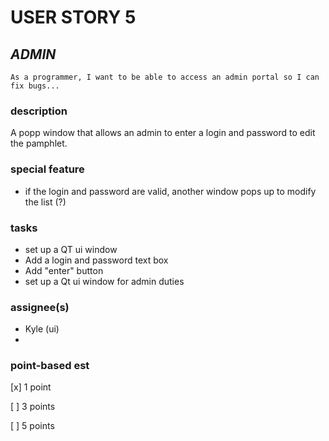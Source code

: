 # USER STORY 5

## *ADMIN*
    As a programmer, I want to be able to access an admin portal so I can fix bugs...

### description
A popp window that allows an admin to enter a login and password to edit the pamphlet.

### special feature
+ if the login and password are valid, another window pops up to modify the list (?)

### tasks
+ set up a QT ui window
+ Add a login and password text box
+ Add "enter" button
+ set up a Qt ui window for admin duties

### assignee(s)
+ Kyle (ui)
+ 

### point-based est
[x] 1 point

[ ] 3 points

[ ] 5 points